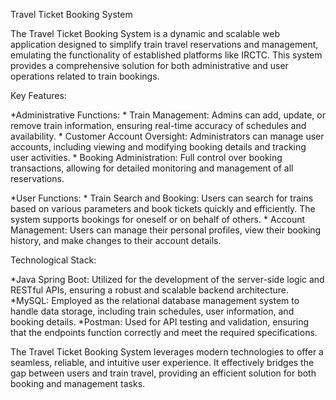 Travel Ticket Booking System

The Travel Ticket Booking System is a dynamic and scalable web application designed to simplify train travel reservations and management, emulating the functionality of established platforms like IRCTC. This system provides a comprehensive solution for both administrative and user operations related to train bookings.

Key Features:

*Administrative Functions:
	* Train Management: Admins can add, update, or remove train information, ensuring real-time accuracy of schedules and availability.
	* Customer Account Oversight: Administrators can manage user accounts, including viewing and modifying booking details and tracking user activities.
	* Booking Administration: Full control over booking transactions, allowing for detailed monitoring and management of all reservations.

*User Functions:
	* Train Search and Booking: Users can search for trains based on various parameters and book tickets quickly and efficiently. The system supports bookings for oneself or on behalf of 	   others.
	* Account Management: Users can manage their personal profiles, view their booking history, and make changes to their account details.

Technological Stack:

*Java Spring Boot: Utilized for the development of the server-side logic and RESTful APIs, ensuring a robust and scalable backend architecture.
*MySQL: Employed as the relational database management system to handle data storage, including train schedules, user information, and booking details.
*Postman: Used for API testing and validation, ensuring that the endpoints function correctly and meet the required specifications.

The Travel Ticket Booking System leverages modern technologies to offer a seamless, reliable, and intuitive user experience. It effectively bridges the gap between users and train travel, providing an efficient solution for both booking and management tasks.
